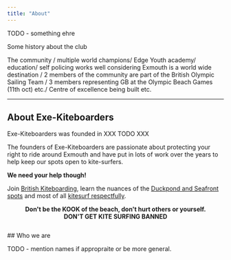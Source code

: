 ```yaml
---
title: "About"
---
```


TODO - something ehre

Some history about the club

The community / multiple world champions/ Edge Youth academy/ education/  self policing works well considering Exmouth is a world wide destination / 2 members of the community are part of the British Olympic Sailing Team / 3 members representing GB at the Olympic Beach Games (11th oct) etc./ Centre of excellence being built etc. 

<hr>

## About Exe-Kiteboarders

Exe-Kiteboarders was founded in XXX TODO XXX

The founders of Exe-Kiteboarders are passionate about protecting your right to ride around Exmouth and have put in lots of work over the years to help keep our spots open to kite-surfers.

**We need your help though!** 

Join [British Kiteboarding](/membership/), learn the nuances of the [Duckpond and Seafront spots](/spot-guide/) and most of all [kitesurf respectfully](/code-of-conduct/).

<div style="text-align:center; font-weight:bold; padding-bottom:10px">Don't be the KOOK of the beach, don't hurt others or yourself.<br>DON'T GET KITE SURFING BANNED</div>

<br>
## Who we are

TODO - mention names if appropraite or be more general.